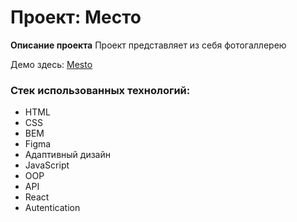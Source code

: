# Проект: Место

**Описание проекта**
Проект представляет из себя фотогаллерею



Демо здесь: [Mesto](https://gumlokt.github.io/mesto-react-auth/)


### Стек использованных технологий:
* HTML
* CSS
* BEM
* Figma
* Адаптивный дизайн
* JavaScript
* OOP
* API
* React
* Autentication
